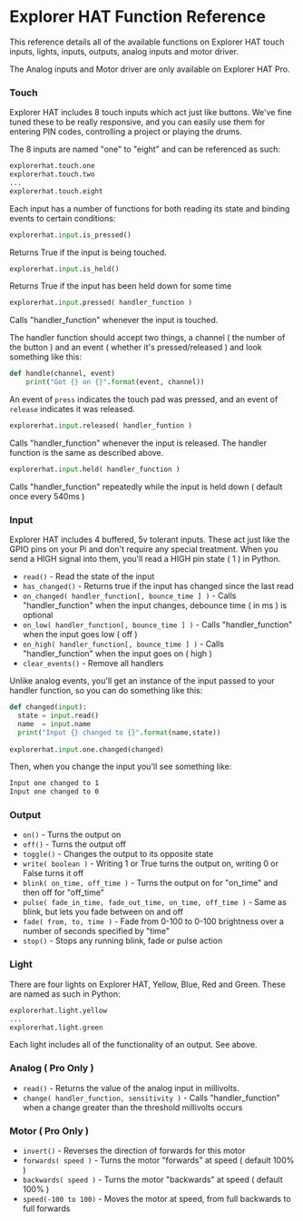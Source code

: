 <!--
---
title: Explorer HAT Python Function Reference
handle: explorer-hat-python-function-reference
type: tutorial
summary: A comprehensive reference for Explorer HAT's Python library
author: Phil Howard
products: [explorer-hat, explorer-hat-pro]
tags: [Explorer HAT, Raspberry Pi, Python, Programming]
images: [images/tba.png]
difficulty: Beginner
-->
# Explorer HAT Function Reference

This reference details all of the available functions on Explorer HAT touch inputs, lights, inputs, outputs, analog inputs and motor driver.

The Analog inputs and Motor driver are only available on Explorer HAT Pro.

### Touch

Explorer HAT includes 8 touch inputs which act just like buttons. We've fine tuned these to be really responsive, and you can easily use them for entering PIN codes, controlling a project or playing the drums.

The 8 inputs are named "one" to "eight" and can be referenced as such:

```python
explorerhat.touch.one
explorerhat.touch.two
...
explorerhat.touch.eight
```

Each input has a number of functions for both reading its state and binding events to certain conditions:

```python
explorerhat.input.is_pressed()
```

Returns True if the input is being touched.

```python
explorerhat.input.is_held()
```
Returns True if the input has been held down for some time

```python
explorerhat.input.pressed( handler_function )
```

Calls "handler_function" whenever the input is touched.

The handler function should accept two things, a channel ( the number of the button ) and an event ( whether it's pressed/released ) and look something like this:

```python
def handle(channel, event)
    print("Got {} on {}".format(event, channel))
```

An event of `press` indicates the touch pad was pressed, and an event of `release` indicates it was released.

```python
explorerhat.input.released( handler_funtion )
```

Calls "handler_function" whenever the input is released. The handler function is the same as described above.

```python
explorerhat.input.held( handler_function )
```

Calls "handler_function" repeatedly while the input is held down ( default once every 540ms )

### Input

Explorer HAT includes 4 buffered, 5v tolerant inputs. These act just like the GPIO pins on your Pi and don't require any special treatment. When you send a HIGH signal into them, you'll read a HIGH pin state ( 1 ) in Python.

* `read()` - Read the state of the input
* `has_changed()` - Returns true if the input has changed since the last read
* `on_changed( handler_function[, bounce_time ] )` - Calls "handler_function" when the input changes, debounce time ( in ms ) is optional
* `on_low( handler_function[, bounce_time ] )` - Calls "handler_function" when the input goes low ( off )
* `on_high( handler_function[, bounce_time ] )` - Calls "handler_function" when the input goes on ( high )
* `clear_events()` - Remove all handlers

Unlike analog events, you'll get an instance of the input passed to your handler function, so you can do something like this:

```python
def changed(input):
  state = input.read()
  name  = input.name
  print("Input {} changed to {}".format(name,state))
  
explorerhat.input.one.changed(changed)
```
Then, when you change the input you'll see something like:

```bash
Input one changed to 1
Input one changed to 0
```

### Output

* `on()` - Turns the output on
* `off()` - Turns the output off
* `toggle()` - Changes the output to its opposite state
* `write( boolean )` - Writing 1 or True turns the output on, writing 0 or False turns it off
* `blink( on_time, off_time )` - Turns the output on for "on_time" and then off for "off_time"
* `pulse( fade_in_time, fade_out_time, on_time, off_time )` - Same as blink, but lets you fade between on and off
* `fade( from, to, time )` - Fade from 0-100 to 0-100 brightness over a number of seconds specified by "time"
* `stop()` - Stops any running blink, fade or pulse action

### Light

There are four lights on Explorer HAT, Yellow, Blue, Red and Green. These are named as such in Python:

```python
explorerhat.light.yellow
...
explorerhat.light.green
```

Each light includes all of the functionality of an output. See above.

### Analog ( Pro Only )

* `read()` - Returns the value of the analog input in millivolts.
* `change( handler_function, sensitivity )` - Calls "handler_function" when a change greater than the threshold millivolts occurs

### Motor ( Pro Only )

* `invert()` - Reverses the direction of forwards for this motor
* `forwards( speed )` - Turns the motor "forwards" at speed ( default 100% )
* `backwards( speed )` - Turns the motor "backwards" at speed ( default 100% )
* `speed(-100 to 100)` - Moves the motor at speed, from full backwards to full forwards

